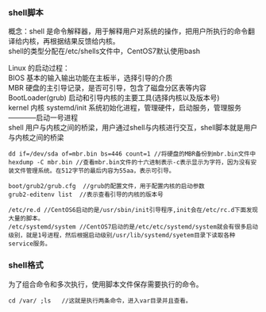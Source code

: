 ### shell脚本
概念：shell 是命令解释器，用于解释用户对系统的操作，把用户所执行的命令翻译给内核，再根据结果反馈给内核。  
shell的类型分配在/etc/shells文件中，CentOS7默认使用bash  

Linux 的启动过程：  
BIOS 基本的输入输出功能在主板半，选择引导的介质  
MBR 硬盘的主引导记录，是否可引导，包含了磁盘分区表等内容    
BootLoader(grub) 启动和引导内核的主要工具(选择内核以及版本号)    
kernel 内核
systemd/init 系统初始化进程，管理硬件，启动服务，管理服务————启动一号进程  
shell 用户与内核之间的桥梁，用户通过shell与内核进行交互，shell脚本就是用户与内核之间的桥梁  

```
dd if=/dev/sda of=mbr.bin bs=446 count=1 //将硬盘的MBR备份到mbr.bin文件中
hexdump -C mbr.bin //查看mbr.bin文件的十六进制表示-c表示显示为字符，因为没有安装文件管理系统。在512字节的最后内容为55aa，表示可引导。  

boot/grub2/grub.cfg  //grub的配置文件，用于配置内核的启动参数  
grub2-editenv list  //表示查看引导的内核的版本号    

/etc/re.d //CentOS6启动的是/usr/sbin/init引导程序,init会在/etc/rc.d下面发现大量的脚本。
/etc/systemd/system //CentOS7启动的是/etc/etc/systemd/system就会有很多启动级别，就是1号进程，然后根据启动级别/usr/lib/systemd/syetem目录下读取各种service服务。  
```


### shell格式  
为了组合命令和多次执行，使用脚本文件保存需要执行的命令。  

```
cd /var/ ;ls   //这就是执行两条命令，进入var目录并且查看。  
```



